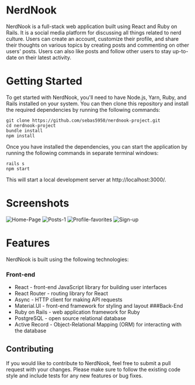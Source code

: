 # NerdNook
NerdNook is a full-stack web application built using React and Ruby on Rails. It is a social media platform for discussing all things related to nerd culture. Users can create an account, customize their profile, and share their thoughts on various topics by creating posts and commenting on other users' posts. Users can also like posts and follow other users to stay up-to-date on their latest activity.

# Getting Started
To get started with NerdNook, you'll need to have Node.js, Yarn, Ruby, and Rails installed on your system. You can then clone this repository and install the required dependencies by running the following commands:
```
git clone https://github.com/sebas5950/nerdnook-project.git
cd nerdnook-project
bundle install
npm install
```
Once you have installed the dependencies, you can start the application by running the following commands in separate terminal windows:
```
rails s
npm start
```
This will start a local development server at http://localhost:3000/.
# Screenshots
![Home-Page](https://user-images.githubusercontent.com/68822252/232612423-72332ff4-a147-4f24-b481-f18288533532.PNG)
![Posts-1](https://user-images.githubusercontent.com/68822252/232612421-2ca4d77d-474f-4989-9250-9fce952efaec.PNG)
![Profile-favorites](https://user-images.githubusercontent.com/68822252/232612425-15587fe2-2e1e-43e6-b6d6-841520b1baf0.PNG)
![Sign-up](https://user-images.githubusercontent.com/68822252/232612427-70c14a3c-904e-4b73-a186-768f761bc975.PNG)


# Features
NerdNook is built using the following technologies:
### Front-end
* React - front-end JavaScript library for building user interfaces
* React Router - routing library for React
* Async - HTTP client for making API requests
* Material.UI - front-end framework for styling and layout
###Back-End
* Ruby on Rails - web application framework for Ruby
* PostgreSQL - open source relational database
* Active Record - Object-Relational Mapping (ORM) for interacting with the database
## Contributing
If you would like to contribute to NerdNook, feel free to submit a pull request with your changes. Please make sure to follow the existing code style and include tests for any new features or bug fixes.
